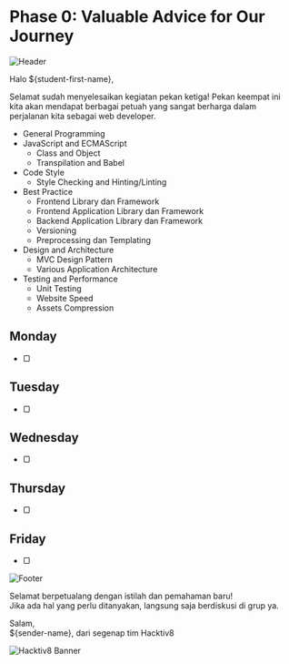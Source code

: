 # Phase 0: Valuable Advice for Our Journey

![Header](images/header.png)

Halo ${student-first-name},

Selamat sudah menyelesaikan kegiatan pekan ketiga! Pekan keempat ini kita akan mendapat berbagai petuah yang sangat berharga dalam perjalanan kita sebagai web developer.

- General Programming
- JavaScript and ECMAScript
  - Class and Object
  - Transpilation and Babel
- Code Style
  - Style Checking and Hinting/Linting
- Best Practice
  - Frontend Library dan Framework
  - Frontend Application Library dan Framework
  - Backend Application Library dan Framework
  - Versioning
  - Preprocessing dan Templating
- Design and Architecture
  - MVC Design Pattern
  - Various Application Architecture
- Testing and Performance
  - Unit Testing
  - Website Speed
  - Assets Compression

## Monday

- ▢ 

## Tuesday

- ▢ 

## Wednesday

- ▢ 

## Thursday

- ▢ 

## Friday

- ▢ 

![Footer](images/footer.png)

Selamat berpetualang dengan istilah dan pemahaman baru!  
Jika ada hal yang perlu ditanyakan, langsung saja berdiskusi di grup ya.

Salam,  
${sender-name}, dari segenap tim Hacktiv8

![Hacktiv8 Banner](images/hacktiv8-banner.png)
